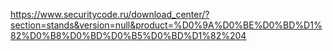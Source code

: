 https://www.securitycode.ru/download_center/?section=stands&version=null&product=%D0%9A%D0%BE%D0%BD%D1%82%D0%B8%D0%BD%D0%B5%D0%BD%D1%82%204


